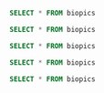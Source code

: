 ```sql
SELECT * FROM biopics
```

```sql
SELECT * FROM biopics
```

```sql
SELECT * FROM biopics
```

```sql
SELECT * FROM biopics
```

```sql
SELECT * FROM biopics
```


